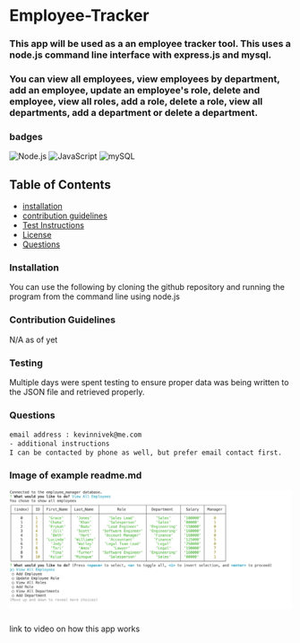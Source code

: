 # Employee-Tracker

### This app will be used as a an employee tracker tool. This uses a node.js command line interface with express.js and mysql.
### You can view all employees, view employees by department, add an employee, update an employee's role, delete and employee, view all roles, add a role, delete a role, view all departments, add a department or delete a department.


### badges
![Node.js](https://img.shields.io/badge/Nodejs-License-blue)
![JavaScript](https://img.shields.io/badge/JavaScript-License-yellowgreen)
![mySQL](https://img.shields.io/badge/mySQL-License-lightgrey)

## Table of Contents

- [installation](#installation)
- [contribution guidelines](#contribution)
- [Test Instructions](#testing)
- [License](#license)
- [Questions](#questions)

### Installation
You can use the following by cloning the github repository and running the program from the command line using node.js



### Contribution Guidelines
N/A as of yet
### Testing
Multiple days were spent testing to ensure proper data was being written to the JSON file and retrieved properly.
### Questions
    email address : kevinnivek@me.com
    - additional instructions 
    I can be contacted by phone as well, but prefer email contact first.

### Image of example readme.md

<img src="./Employee_manager_screenshot.png" alt="Getting started">



### 
link to video on how this app works 

